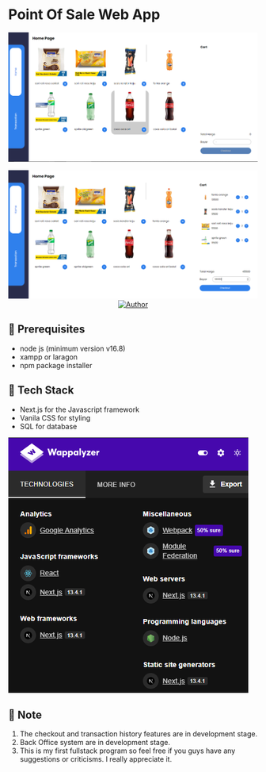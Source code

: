 # Point Of Sale Web App
<p align="center">
<img src="./preview-img/dashborad-kasir.png">
</p>

<p align="center">
<img src="./preview-img/dashborad-kasir-chart.PNG">
 <a href="https://github.com/nath2006"><img title="Author" src="https://img.shields.io/badge/Author-nath2006-blue.svg?style=for-the-badge&logo=github"></a>
</p>

## :pencil: Prerequisites
- node js (minimum version v16.8)
- xampp or laragon
- npm package installer

## :hammer: Tech Stack 
- Next.js for the Javascript framework
- Vanila CSS for styling
- SQL for database

<img src="./preview-img/tech-stack.PNG">

## :loudspeaker: Note
1. The checkout and transaction history features are in development stage.
2. Back Office system are in development stage.
3. This is my first fullstack program so feel free if you guys have any suggestions or criticisms. I really appreciate it.